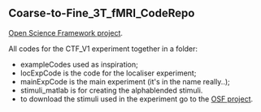 ## Coarse-to-Fine_3T_fMRI_CodeRepo

[Open Science Framework project](https://osf.io/echgr/?view_only=79de969edd4d4f2db493d013d0016939).

All codes for the CTF_V1 experiment together in a folder:
- exampleCodes used as inspiration;
- locExpCode is the code for the localiser experiment;
- mainExpCode is the main experiment (it's in the name really..);
- stimuli_matlab is for creating the alphablended stimuli.
- to download the stimuli used in the experiment go to the [OSF
  project](https://osf.io/echgr/?view_only=79de969edd4d4f2db493d013d0016939).
